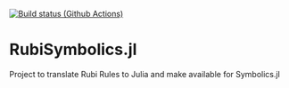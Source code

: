 [![Build status (Github Actions)](https://github.com/gronniger/RubiSymbolics.jl/workflows/CI/badge.svg)](https://github.com/gronniger/RubiSymbolics.jl/actions)

# RubiSymbolics.jl
Project to translate Rubi Rules to Julia and make available for Symbolics.jl
